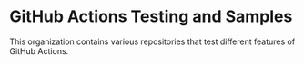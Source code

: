 # GitHub Actions Testing and Samples

This organization contains various repositories that test different features of GitHub Actions.
